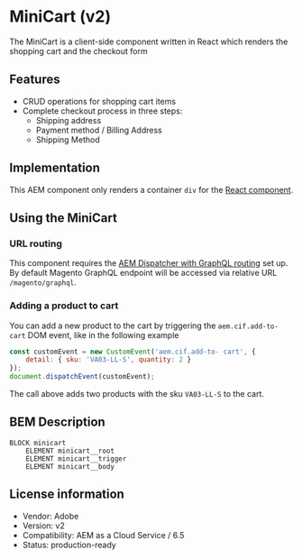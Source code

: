 # MiniCart (v2)

The MiniCart is a client-side component written in React which renders the shopping cart and the checkout form

## Features

-   CRUD operations for shopping cart items
-   Complete checkout process in three steps:
    -   Shipping address
    -   Payment method / Billing Address
    -   Shipping Method

## Implementation

This AEM component only renders a container `div` for the [React component](/react-components/src/components/Minicart).

## Using the MiniCart

### URL routing

This component requires the [AEM Dispatcher with GraphQL routing](/dispatcher) set up. By default Magento GraphQL endpoint will be accessed via relative URL `/magento/graphql`.

### Adding a product to cart

You can add a new product to the cart by triggering the `aem.cif.add-to-cart` DOM event, like in the following example

```javascript 1.6
const customEvent = new CustomEvent('aem.cif.add-to- cart', {
    detail: { sku: 'VA03-LL-S', quantity: 2 }
});
document.dispatchEvent(customEvent);
```

The call above adds two products with the sku `VA03-LL-S` to the cart.

## BEM Description

```
BLOCK minicart
    ELEMENT minicart__root
    ELEMENT minicart__trigger
    ELEMENT minicart__body    
```

## License information

-   Vendor: Adobe
-   Version: v2
-   Compatibility: AEM as a Cloud Service / 6.5
-   Status: production-ready

